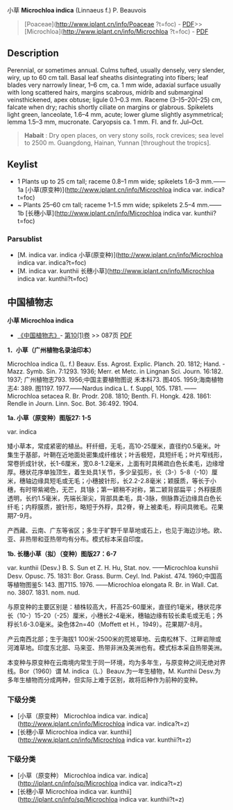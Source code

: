 小草 **Microchloa indica** (Linnaeus f.) P. Beauvois

> [Poaceae](http://www.iplant.cn/info/Poaceae ?t=foc) - [PDF](http://iplant.cn/foc/pdf/Poaceae.pdf)>>[Microchloa](http://www.iplant.cn/info/Microchloa ?t=foc) - [PDF](http://www.iplant.cn/foc/pdf/Microchloa.pdf)

## Description

Perennial, or sometimes annual. Culms tufted, usually densely, very slender, wiry, up to 60 cm tall. Basal leaf sheaths disintegrating into fibers; leaf blades very narrowly linear, 1–6 cm, ca. 1 mm wide, adaxial surface usually with long scattered hairs, margins scabrous, midrib and submarginal veinsthickened, apex obtuse; ligule 0.1–0.3 mm. Raceme (3–)5–20(–25) cm, falcate when dry; rachis shortly ciliate on margins or glabrous. Spikelets light green, lanceolate, 1.6–4 mm, acute; lower glume slightly asymmetrical; lemma 1.5–3 mm, mucronate. Caryopsis ca. 1 mm. Fl. and fr. Jul–Oct.

> **Habait** : 
> Dry open places, on very stony soils, rock crevices; sea level to 2500 m. Guangdong, Hainan, Yunnan [throughout the tropics].

## Keylist

* 1 Plants up to 25 cm tall; raceme 0.8–1 mm wide; spikelets 1.6–3 mm.——1a [小草(原变种)](http://www.iplant.cn/info/Microchloa indica var. indica?t=foc)
* ~ Plants 25–60 cm tall; raceme 1–1.5 mm wide; spikelets 2.5–4 mm.——1b [长穗小草](http://www.iplant.cn/info/Microchloa indica var. kunthii?t=foc)

### Parsublist

* [M.  indica var. indica  小草(原变种)](http://www.iplant.cn/info/Microchloa indica var. indica?t=foc)
* [M.  indica var. kunthii  长穗小草](http://www.iplant.cn/info/Microchloa indica var. kunthii?t=foc)

## 中国植物志

**小草 Microchloa indica**

* [《中国植物志》](http://www.iplant.cn/frps)- [第10(1)卷](http://www.iplant.cn/frps/vol/10(1)) >> 087页 [PDF](http://www.iplant.cn/frps/pdf/10(1)/087.pdf)

**1．小草（广州植物名录油印本）**

Microchloa indica (L. f.) Beauv. Ess. Agrost. Explic. Planch. 20. 1812; Hand. -Mazz. Symb. Sin. 7:1293. 1936; Merr. et Metc. in Lingnan Sci. Journ. 16:182. 1937; 广州植物志793. 1956;中国主要植物图说 禾本科73. 图405. 1959;海南植物志4: 389. 图1197. 1977.——Nardus indica L. f. Suppl, 105. 1781. ——Microchloa setacea R. Br. Prodr. 208. 1810; Benth. Fl. Hongk. 428. 1861: Rendle in Journ. Linn. Soc. Bot. 36:492. 1904.

**1a. 小草（原变种）图版27: 1-5**

var. indica

矮小草本，常成紧密的植丛。秆纤细，无毛，高10-25厘米，直径约0.5毫米。叶集生于基部，叶鞘在近地面处密集成纤维状；叶舌极短，具短纤毛；叶片窄线形，常卷折成针状，长1-6厘米，宽0.8-1.2毫米，上面有时具稀疏白色长柔毛，边缘增厚。穗状花序单独顶生，着生处具1关节，多少呈弧形，长（3-）5-8（-10）厘米，穗轴边缘具短毛或无毛；小穗披针形，长2.2-2.8毫米；颖膜质，等长于小穗，有时带紫褐色，无芒，具1脉；第一颖稍不对称，第二颖背部扁平；外稃膜质透明，长约1.5毫米，先端长渐尖，背部具柔毛，具-3脉，侧脉靠近边缘具白色长纤毛；内稃膜质，披针形，略短于外稃，具2脊，脊上被柔毛，稃间具微毛。花果期7-9月。

产西藏、云南、广东等省区；多生于旷野千旱草地或石上，也见于海边沙地。欧、亚、非热带和亚热带均有分布。模式标本采自印度。

**1b. 长穗小草（拟）（变种）图版27：6-7**

var. kunthii (Desv.) B. S. Sun et Z. H. Hu, Stat. nov. ——Microchloa kunshii Desv. Opusc. 75. 1831: Bor. Grass. Burm. Ceyl. Ind. Pakist. 474. 1960;中国高等植物图鉴5: 143. 图7115. 1976. ——Microchloa elongata R. Br. in Wall. Cat. no. 3807. 1831. nom. nud.

与原变种的主要区别是：植株较高大，秆高25-60厘米，直径约1毫米，穗状花序长（10-）15-20（-25）厘米，小穗长2-4毫米，穗轴边缘有较长柔毛或无毛；外稃长1.6-3.0毫米。染色体2n=40（Moffett et H.，1949）。花果期7-8月。

产云南西北部；生于海拔1 100米-2500米的荒坡草地、云南松林下、江畔岩隙或河滩草地。印度东北部、马来亚、热带非洲及美洲也有。模式标本采自热带美洲。

本变种与原变种在云南境内常生于同一环境，均为多年生，与原变种之间无绝对界线。Bor（1960）谓 M. indica（L.）Beauv.为一年生植物，M. Kunthii Desv.为多年生植物而分成两种，但实际上难于区别，故将后种作为前种的变种。

### 下级分类
* [小草（原变种）  Microchloa indica var. indica](http://www.iplant.cn/info/Microchloa indica var. indica?t=z)
* [长穗小草  Microchloa indica var. kunthii](http://www.iplant.cn/info/Microchloa indica var. kunthii?t=z)

### 下级分类
* [小草（原变种）  Microchloa indica var. indica](http://iplant.cn/info/sp/Microchloa indica var. indica?t=z)
* [长穗小草  Microchloa indica var. kunthii](http://iplant.cn/info/sp/Microchloa indica var. kunthii?t=z)
